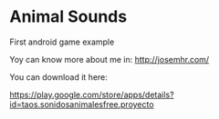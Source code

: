 # Animal Sounds

First android game example

Yoy can know more about me in: http://josemhr.com/

You can download it here: 

https://play.google.com/store/apps/details?id=taos.sonidosanimalesfree.proyecto
